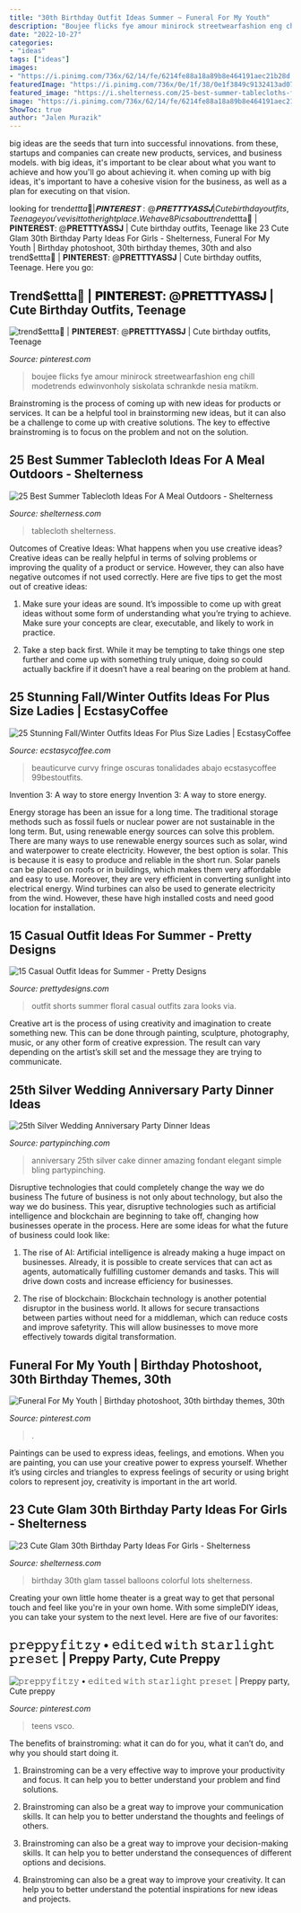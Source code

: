 ```yaml
---
title: "30th Birthday Outfit Ideas Summer ~ Funeral For My Youth"
description: "Boujee flicks fye amour minirock streetwearfashion eng chill modetrends edwinvonholy siskolata schrankde nesia matikm"
date: "2022-10-27"
categories:
- "ideas"
tags: ["ideas"]
images:
- "https://i.pinimg.com/736x/62/14/fe/6214fe88a18a89b8e464191aec21b28d.jpg"
featuredImage: "https://i.pinimg.com/736x/0e/1f/38/0e1f3849c9132413ad079dba48468b9d.jpg"
featured_image: "https://i.shelterness.com/25-best-summer-tablecloths-for-outdoors-5-500x500.jpg"
image: "https://i.pinimg.com/736x/62/14/fe/6214fe88a18a89b8e464191aec21b28d.jpg"
ShowToc: true
author: "Jalen Murazik"
---
```



big ideas are the seeds that turn into successful innovations. from these, startups and companies can create new products, services, and business models. with big ideas, it's important to be clear about what you want to achieve and how you'll go about achieving it. when coming up with big ideas, it's important to have a cohesive vision for the business, as well as a plan for executing on that vision.

	

		
looking for trend$ettta💛 | 𝐏𝐈𝐍𝐓𝐄𝐑𝐄𝐒𝐓: @𝐏𝐑𝐄𝐓𝐓𝐓𝐘𝐀𝐒𝐒𝐉 | Cute birthday outfits, Teenage you've visit to the right place. We have 8 Pics about trend$ettta💛 | 𝐏𝐈𝐍𝐓𝐄𝐑𝐄𝐒𝐓: @𝐏𝐑𝐄𝐓𝐓𝐓𝐘𝐀𝐒𝐒𝐉 | Cute birthday outfits, Teenage like 23 Cute Glam 30th Birthday Party Ideas For Girls - Shelterness, Funeral For My Youth | Birthday photoshoot, 30th birthday themes, 30th and also trend$ettta💛 | 𝐏𝐈𝐍𝐓𝐄𝐑𝐄𝐒𝐓: @𝐏𝐑𝐄𝐓𝐓𝐓𝐘𝐀𝐒𝐒𝐉 | Cute birthday outfits, Teenage. Here you go:
		
    
## Trend$ettta💛 | 𝐏𝐈𝐍𝐓𝐄𝐑𝐄𝐒𝐓: @𝐏𝐑𝐄𝐓𝐓𝐓𝐘𝐀𝐒𝐒𝐉 | Cute Birthday Outfits, Teenage

<img loading=lazy src="https://i.pinimg.com/736x/0e/1f/38/0e1f3849c9132413ad079dba48468b9d.jpg" onerror="this.onerror=null;this.src='https://tse4.mm.bing.net/th?id=OIP.nWW7a1aeG9CnZYcrGnGe3QHaJ4&amp;pid=15.1';" alt="trend$ettta💛 | 𝐏𝐈𝐍𝐓𝐄𝐑𝐄𝐒𝐓: @𝐏𝐑𝐄𝐓𝐓𝐓𝐘𝐀𝐒𝐒𝐉 | Cute birthday outfits, Teenage">

_Source: pinterest.com_

>boujee flicks fye amour minirock streetwearfashion eng chill modetrends edwinvonholy siskolata schrankde nesia matikm. 

	

Brainstroming is the process of coming up with new ideas for products or services. It can be a helpful tool in brainstorming new ideas, but it can also be a challenge to come up with creative solutions. The key to effective brainstroming is to focus on the problem and not on the solution.

    
## 25 Best Summer Tablecloth Ideas For A Meal Outdoors - Shelterness

<img loading=lazy src="https://i.shelterness.com/25-best-summer-tablecloths-for-outdoors-5-500x500.jpg" onerror="this.onerror=null;this.src='https://tse4.mm.bing.net/th?id=OIP.bRMFdrdfSa77A4fXYvSB-gHaHa&amp;pid=15.1';" alt="25 Best Summer Tablecloth Ideas For A Meal Outdoors - Shelterness">

_Source: shelterness.com_

>tablecloth shelterness. 

	

Outcomes of Creative Ideas: What happens when you use creative ideas?
Creative ideas can be really helpful in terms of solving problems or improving the quality of a product or service. However, they can also have negative outcomes if not used correctly. Here are five tips to get the most out of creative ideas:
1. Make sure your ideas are sound. It’s impossible to come up with great ideas without some form of understanding what you’re trying to achieve. Make sure your concepts are clear, executable, and likely to work in practice.

2. Take a step back first. While it may be tempting to take things one step further and come up with something truly unique, doing so could actually backfire if it doesn’t have a real bearing on the problem at hand.

    
## 25 Stunning Fall/Winter Outfits Ideas For Plus Size Ladies | EcstasyCoffee

<img loading=lazy src="http://www.ecstasycoffee.com/wp-content/uploads/2016/10/Plus-Size-Outfits-For-Curvy-Ladies-10.jpg" onerror="this.onerror=null;this.src='https://tse2.mm.bing.net/th?id=OIP.5UeQI16iXHKTEfwiDXaKbQHaLG&amp;pid=15.1';" alt="25 Stunning Fall/Winter Outfits Ideas For Plus Size Ladies | EcstasyCoffee">

_Source: ecstasycoffee.com_

>beauticurve curvy fringe oscuras tonalidades abajo ecstasycoffee 99bestoutfits. 

	

Invention 3: A way to store energy
Invention 3: A way to store energy. 

Energy storage has been an issue for a long time. The traditional storage methods such as fossil fuels or nuclear power are not sustainable in the long term. 
But, using renewable energy sources can solve this problem. 
There are many ways to use renewable energy sources such as solar, wind and waterpower to create electricity. However, the best option is solar. This is because it is easy to produce and reliable in the short run. 
Solar panels can be placed on roofs or in buildings, which makes them very affordable and easy to use. Moreover, they are very efficient in converting sunlight into electrical energy. 
 Wind turbines can also be used to generate electricity from the wind. However, these have high installed costs and need good location for installation.

    
## 15 Casual Outfit Ideas For Summer - Pretty Designs

<img loading=lazy src="http://www.prettydesigns.com/wp-content/uploads/2014/05/Floral-Shorts-Outfit-Ideas.jpg" onerror="this.onerror=null;this.src='https://tse3.mm.bing.net/th?id=OIP.ZhkQjpVi9g28CMwUoDfVHwHaK3&amp;pid=15.1';" alt="15 Casual Outfit Ideas for Summer - Pretty Designs">

_Source: prettydesigns.com_

>outfit shorts summer floral casual outfits zara looks via. 

	

Creative art is the process of using creativity and imagination to create something new. This can be done through painting, sculpture, photography, music, or any other form of creative expression. The result can vary depending on the artist’s skill set and the message they are trying to communicate.

    
## 25th Silver Wedding Anniversary Party Dinner Ideas

<img loading=lazy src="https://partypinching.com/wp-content/uploads/2016/11/a23.jpg" onerror="this.onerror=null;this.src='https://tse3.mm.bing.net/th?id=OIP.27wdFHHCuZpOET2ruYL2CwHaJ4&amp;pid=15.1';" alt="25th Silver Wedding Anniversary Party Dinner Ideas">

_Source: partypinching.com_

>anniversary 25th silver cake dinner amazing fondant elegant simple bling partypinching. 

	

Disruptive technologies that could completely change the way we do business
The future of business is not only about technology, but also the way we do business. This year, disruptive technologies such as artificial intelligence and blockchain are beginning to take off, changing how businesses operate in the process. Here are some ideas for what the future of business could look like:
1. The rise of AI: Artificial intelligence is already making a huge impact on businesses. Already, it is possible to create services that can act as agents, automatically fulfilling customer demands and tasks. This will drive down costs and increase efficiency for businesses.

2. The rise of blockchain: Blockchain technology is another potential disruptor in the business world. It allows for secure transactions between parties without need for a middleman, which can reduce costs and improve safetyrity. This will allow businesses to move more effectively towards digital transformation.


    
## Funeral For My Youth | Birthday Photoshoot, 30th Birthday Themes, 30th

<img loading=lazy src="https://i.pinimg.com/736x/62/14/fe/6214fe88a18a89b8e464191aec21b28d.jpg" onerror="this.onerror=null;this.src='https://tse3.mm.bing.net/th?id=OIP.U_9n8yN72NOnlKcLgoCIpAHaKD&amp;pid=15.1';" alt="Funeral For My Youth | Birthday photoshoot, 30th birthday themes, 30th">

_Source: pinterest.com_

>. 

	

Paintings can be used to express ideas, feelings, and emotions.
When you are painting, you can use your creative power to express yourself. Whether it’s using circles and triangles to express feelings of security or using bright colors to represent joy, creativity is important in the art world.

    
## 23 Cute Glam 30th Birthday Party Ideas For Girls - Shelterness

<img loading=lazy src="https://i.shelterness.com/2017/02/16-glam-colorful-tassel-wall-and-lots-of-balloons.jpg" onerror="this.onerror=null;this.src='https://tse4.mm.bing.net/th?id=OIP._KOOMYQFB_dU7A9fP1lVAQHaLH&amp;pid=15.1';" alt="23 Cute Glam 30th Birthday Party Ideas For Girls - Shelterness">

_Source: shelterness.com_

>birthday 30th glam tassel balloons colorful lots shelterness. 

	

Creating your own little home theater is a great way to get that personal touch and feel like you're in your own home. With some simpleDIY ideas, you can take your system to the next level. Here are five of our favorites: 

    
## 𝚙𝚛𝚎𝚙𝚙𝚢𝚏𝚒𝚝𝚣𝚢 • 𝚎𝚍𝚒𝚝𝚎𝚍 𝚠𝚒𝚝𝚑 𝚜𝚝𝚊𝚛𝚕𝚒𝚐𝚑𝚝 𝚙𝚛𝚎𝚜𝚎𝚝 | Preppy Party, Cute Preppy

<img loading=lazy src="https://i.pinimg.com/736x/c3/bf/55/c3bf55776420c3720d756e69c30fc381.jpg" onerror="this.onerror=null;this.src='https://tse2.mm.bing.net/th?id=OIP.YZ_zihHrx5gixd97YTofmAHaK4&amp;pid=15.1';" alt="𝚙𝚛𝚎𝚙𝚙𝚢𝚏𝚒𝚝𝚣𝚢 • 𝚎𝚍𝚒𝚝𝚎𝚍 𝚠𝚒𝚝𝚑 𝚜𝚝𝚊𝚛𝚕𝚒𝚐𝚑𝚝 𝚙𝚛𝚎𝚜𝚎𝚝 | Preppy party, Cute preppy">

_Source: pinterest.com_

>teens vsco. 

	

The benefits of brainstroming: what it can do for you, what it can’t do, and why you should start doing it.
1. Brainstroming can be a very effective way to improve your productivity and focus. It can help you to better understand your problem and find solutions.
2. Brainstroming can also be a great way to improve your communication skills. It can help you to better understand the thoughts and feelings of others.

3. Brainstroming can also be a great way to improve your decision-making skills. It can help you to better understand the consequences of different options and decisions.

4. Brainstroming can also be a great way to improve your creativity. It can help you to better understand the potential inspirations for new ideas and projects.

